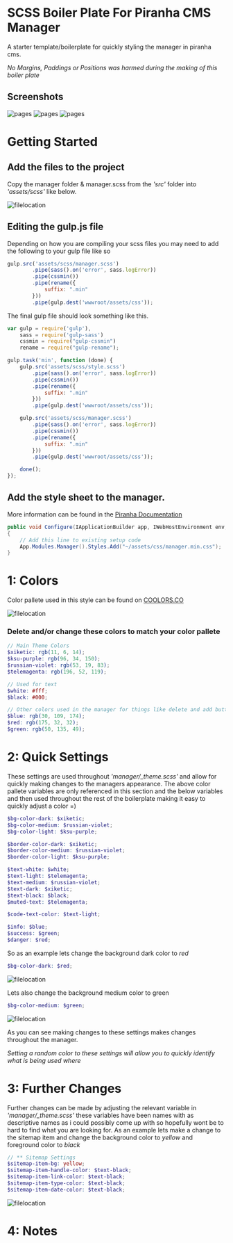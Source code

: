# SCSS Boiler Plate For Piranha CMS Manager
A starter template/boilerplate for quickly styling the manager in piranha cms.

*No Margins, Paddings or Positions was harmed during the making of this boiler plate*

## Screenshots
![pages](/images/pages.png)
![pages](/images/PageEdit.png)
![pages](/images/Config.png)

# Getting Started
## Add the files to the project
Copy the manager folder & manager.scss from the *'src'* folder into *'assets/scss'* like below.

![filelocation](/images/filelocation.png)

## Editing the gulp.js file
Depending on how you are compiling your scss files you may need to add the following to your gulp file like so

```javascript
gulp.src('assets/scss/manager.scss')
        .pipe(sass().on('error', sass.logError))
        .pipe(cssmin())
        .pipe(rename({
            suffix: ".min"
        }))
        .pipe(gulp.dest('wwwroot/assets/css'));
```

The final gulp file should look something like this.
```javascript
var gulp = require('gulp'),
    sass = require('gulp-sass')
    cssmin = require("gulp-cssmin")
    rename = require("gulp-rename");

gulp.task('min', function (done) {
    gulp.src('assets/scss/style.scss')
        .pipe(sass().on('error', sass.logError))
        .pipe(cssmin())
        .pipe(rename({
            suffix: ".min"
        }))
        .pipe(gulp.dest('wwwroot/assets/css'));

    gulp.src('assets/scss/manager.scss')
        .pipe(sass().on('error', sass.logError))
        .pipe(cssmin())
        .pipe(rename({
            suffix: ".min"
        }))
        .pipe(gulp.dest('wwwroot/assets/css'));

    done();
});
```
## Add the style sheet to the manager.
More information can be found in the [Piranha Documentation](https://piranhacms.org/docs/master/manager-extensions/resources)
```c#
public void Configure(IApplicationBuilder app, IWebHostEnvironment env, IApi api)
{
    // Add this line to existing setup code
    App.Modules.Manager().Styles.Add("~/assets/css/manager.min.css");
}
```

# 1: Colors 
Color pallete used in this style can be found on [COOLORS.CO](https://coolors.co/af2020-328731-1e6dae-0b060e-351353-602296-c43477)

![filelocation](/images/ColorPallete.png)

### Delete and/or change these colors to match your color pallete

```scss
// Main Theme Colors
$xiketic: rgb(11, 6, 14);
$ksu-purple: rgb(96, 34, 150);
$russian-violet: rgb(53, 19, 83);
$telemagenta: rgb(196, 52, 119);

// Used for text
$white: #fff;
$black: #000;

// Other colors used in the manager for things like delete and add buttons
$blue: rgb(30, 109, 174);
$red: rgb(175, 32, 32);
$green: rgb(50, 135, 49);
```

# 2: Quick Settings
These settings are used throughout *'manager/_theme.scss'* and allow for quickly making changes to the managers appearance. The above color pallete variables are only referenced in this section and the below variables and then used throughout the rest of the boilerplate making it easy to quickly adjust a color =)

```scss
$bg-color-dark: $xiketic;
$bg-color-medium: $russian-violet;
$bg-color-light: $ksu-purple;

$border-color-dark: $xiketic;
$border-color-medium: $russian-violet;
$border-color-light: $ksu-purple;

$text-white: $white;
$text-light: $telemagenta;
$text-medium: $russian-violet;
$text-dark: $xiketic;
$text-black: $black;
$muted-text: $telemagenta;

$code-text-color: $text-light;

$info: $blue;
$success: $green;
$danger: $red;
```

So as an example lets change the background dark color to *red*
```scss
$bg-color-dark: $red;
```
![filelocation](/images/BackgroundColorChange.png)

Lets also change the background medium color to green

```scss
$bg-color-medium: $green;
```
![filelocation](/images/BackgroundMediumColorChange.png)

As you can see making changes to these settings makes changes throughout the manager.

*Setting a random color to these settings will allow you to quickly identify what is being used where*

# 3: Further Changes

Further changes can be made by adjusting the relevant variable in *'manager/_theme.scss'* these variables have been names with as descriptive names as i could possibly come up with so hopefully wont be to hard to find what you are looking for. As an example lets make a change to the sitemap item and change the background color to *yellow* and foreground color to *black*

```scss
// ** Sitemap Settings
$sitemap-item-bg: yellow;
$sitemap-item-handle-color: $text-black;
$sitemap-item-link-color: $text-black;
$sitemap-item-type-color: $text-black;
$sitemap-item-date-color: $text-black;
```

![filelocation](/images/SitemapItem.png)

# 4: Notes